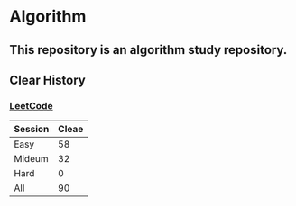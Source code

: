 # Algorithm

## This repository is an algorithm study repository.

## Clear History
### [LeetCode](https://leetcode.com/)

|Session|Cleae|
|------|--|
|Easy|58|
|Mideum|32|
|Hard|0|
|All|90|
